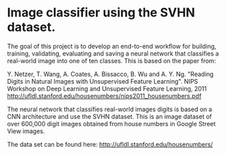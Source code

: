 # Image classifier using the SVHN dataset. 

The goal of this project is to develop an end-to-end workflow for building, training, validating, evaluating and saving a neural network that classifies a real-world image into one of ten classes. This is based on the paper from:

Y. Netzer, T. Wang, A. Coates, A. Bissacco, B. Wu and A. Y. Ng. "Reading Digits in Natural Images with Unsupervised Feature Learning". NIPS Workshop on Deep Learning and Unsupervised Feature Learning, 2011
http://ufldl.stanford.edu/housenumbers/nips2011_housenumbers.pdf

The neural network that classifies real-world images digits is based on a CNN architecture and use the SVHN dataset. This is an image dataset of over 600,000 digit images obtained from house numbers in Google Street View images. 

The data set can be found here:
http://ufldl.stanford.edu/housenumbers/
